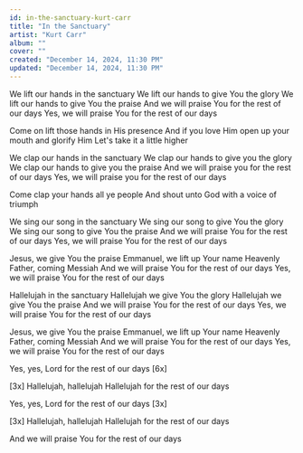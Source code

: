 ```yaml
---
id: in-the-sanctuary-kurt-carr
title: "In the Sanctuary"
artist: "Kurt Carr"
album: ""
cover: ""
created: "December 14, 2024, 11:30 PM"
updated: "December 14, 2024, 11:30 PM"
---
```


We lift our hands in the sanctuary
We lift our hands to give You the glory
We lift our hands to give You the praise
And we will praise You for the rest of our days
Yes, we will praise You for the rest of our days

Come on lift those hands in His presence
And if you love Him open up your mouth and glorify Him
Let's take it a little higher

We clap our hands in the sanctuary
We clap our hands to give you the glory
We clap our hands to give you the praise
And we will praise you for the rest of our days
Yes, we will praise you for the rest of our days

Come clap your hands all ye people
And shout unto God with a voice of triumph

We sing our song in the sanctuary
We sing our song to give You the glory
We sing our song to give You the praise
And we will praise You for the rest of our days
Yes, we will praise You for the rest of our days

Jesus, we give You the praise
Emmanuel, we lift up Your name
Heavenly Father, coming Messiah
And we will praise You for the rest of our days
Yes, we will praise You for the rest of our days

Hallelujah in the sanctuary
Hallelujah we give You the glory
Hallelujah we give You the praise
And we will praise You for the rest of our days
Yes, we will praise You for the rest of our days

Jesus, we give You the praise
Emmanuel, we lift up Your name
Heavenly Father, coming Messiah
And we will praise You for the rest of our days
Yes, we will praise You for the rest of our days

Yes, yes, Lord for the rest of our days [6x]

[3x]
Hallelujah, hallelujah
Hallelujah for the rest of our days

Yes, yes, Lord for the rest of our days [3x]

[3x]
Hallelujah, hallelujah
Hallelujah for the rest of our days

And we will praise You for the rest of our days